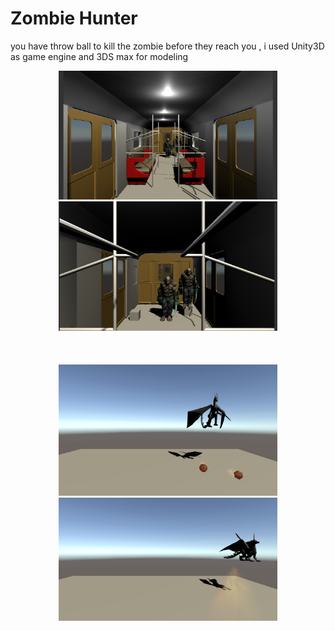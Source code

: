# Zombie Hunter 


you have throw ball to kill the zombie before they reach you , i used Unity3D as game engine and 3DS max for modeling


<p align="center">
  <img src="Capture.PNG" width="350">
  <img src="Capture2.PNG" width="350">
 <br/> <br/> <br/> <br/>
  <img src="Capture3.PNG" width="350">
  <img src="Capture4.PNG" width="350">
   <br/> <br/> <br/> <br/>
  
</p>

